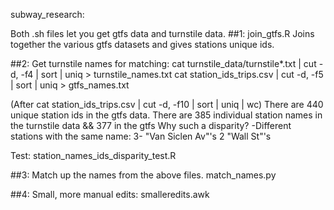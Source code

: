 subway_research:

Both .sh files let you get gtfs data and turnstile data.
##1: join_gtfs.R
Joins together the various gtfs datasets and gives stations unique ids.

##2: Get turnstile names for matching:
cat turnstile_data/turnstile*.txt | cut -d, -f4 | sort | uniq > turnstile_names.txt
cat station_ids_trips.csv | cut -d, -f5 | sort | uniq > gtfs_names.txt

(After cat station_ids_trips.csv | cut -d, -f10 | sort | uniq | wc)
There are 440 unique station ids in the gtfs data.
There are 385 individual station names in the turnstile data && 377 in the gtfs
Why such a disparity?
-Different stations with the same name:
3- "Van Siclen Av"'s
2 "Wall St"'s

Test:
station_names_ids_disparity_test.R

##3: Match up the names from the above files.
match_names.py

##4: Small, more manual edits:
smalleredits.awk




